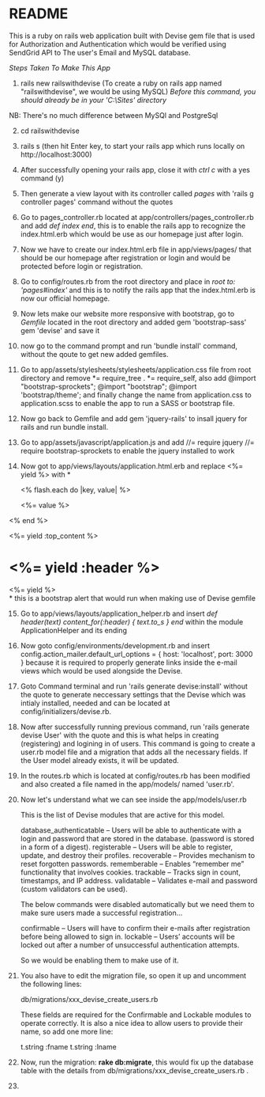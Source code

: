 # README

This is a ruby on rails web application built with Devise gem file that is used for Authorization and Authentication which would be verified using SendGrid API to The user's Email and MySQL database.



*Steps Taken To Make This App*

1. rails new railswithdevise  (To create a ruby on rails app named "railswithdevise", we would be using MySQL) *Before this command, you should already be in your 'C:\Sites' directory*

NB: There's no much difference between MySQl and PostgreSql

2. cd railswithdevise

3. rails s (then hit Enter key, to start your rails app which runs locally on http://localhost:3000)

4. After successfully opening your rails app, close it with *ctrl c* with a yes command (y)

5. Then generate a view layout with its controller called *pages* with 'rails g controller pages' command without the quotes

6. Go to pages_controller.rb located at app/controllers/pages_controller.rb and add *def index
   end*, this is to enable the rails app to recognize the index.html.erb which would be use as our homepage just after login.

7. Now we have to create our index.html.erb file in app/views/pages/ that should be our homepage after registration or login and would be protected before login or registration.

8. Go to config/routes.rb from the root directory and place in *root to: 'pages#index'* and this is to notify the rails app that the index.html.erb is now our official homepage.

9. Now lets make our website more responsive with bootstrap, go to *Gemfile* located in the root directory and added gem 'bootstrap-sass'
gem 'devise' and save it

10. now go to the command prompt and run 'bundle install' command, without the qoute to get new added gemfiles.

11. Go to app/assets/stylesheets/stylesheets/application.css file from root directory and remove *= require_tree .
 *= require_self, also add @import "bootstrap-sprockets"; @import "bootstrap"; @import 'bootstrap/theme'; and finally change the name from application.css to application.scss to enable the app to run a SASS or bootstrap file.

12. Now go back to Gemfile and add gem 'jquery-rails' to insall jquery for rails and run bundle install.

13. Go to app/assets/javascript/application.js and add //= require jquery
//= require bootstrap-sprockets to enable the jquery installed to work

14. Now got to app/views/layouts/application.html.erb and replace <%= yield %> with *<div class="container">
  <% flash.each do |key, value| %>
    <div class="alert alert-<%= key %>">
      <%= value %>
    </div>
  <% end %>
</div>

<%= yield :top_content %>

<div class="container">
    <h1><%= yield :header %></h1>
  <%= yield %>
</div>* this is a bootstrap alert that would run when making use of Devise gemfile

15. Go to app/views/layouts/application_helper.rb and insert *def header(text)
  content_for(:header) { text.to_s }
end* within the module ApplicationHelper and its ending

16. Now goto config/environments/development.rb and insert config.action_mailer.default_url_options = { host: 'localhost', port: 3000 } because it is required to properly generate links inside the e-mail views which would be used alongside the Devise.

17. Goto Command terminal and run 'rails generate devise:install' without the quote to generate neccessary settings that the Devise which was intialy installed, needed and can be located at config/initializers/devise.rb.

18. Now after successfully running previous command, run 'rails generate devise User' with the quote and this is what helps in creating (registering) and logining in of users. This command is going to create a user.rb model file and a migration that adds all the necessary fields. If the User model already exists, it will be updated.

19. In the routes.rb which is located at config/routes.rb has been modified and also created a file named in the app/models/ named 'user.rb'.

20. Now let's understand what we can see inside the app/models/user.rb

	This is the list of Devise modules that are active for this model.

	database_authenticatable – Users will be able to authenticate with a login and password that are stored in the database. (password is stored in a form of a digest).
	registerable – Users will be able to register, update, and destroy their profiles.
	recoverable – Provides mechanism to reset forgotten passwords.
	rememberable – Enables “remember me” functionality that involves cookies.
	trackable – Tracks sign in count, timestamps, and IP address.
	validatable – Validates e-mail and password (custom validators can be used).

	The below commands were disabled automatically but we need them to make sure users made a successful registration...

	confirmable – Users will have to confirm their e-mails after registration before being allowed to sign in.
	lockable – Users’ accounts will be locked out after a number of unsuccessful authentication attempts.

	So we would be enabling them to make use of it.

21. You also have to edit the migration file, so open it up and uncomment the following lines:
	
	db/migrations/xxx_devise_create_users.rb

	These fields are required for the Confirmable and Lockable modules to operate correctly. It is also a nice idea to allow users to provide their name, so add one more line:

	t.string :fname
	t.string :lname

22. Now, run the migration: **rake db:migrate**, this would fix up the database table with the details from 	db/migrations/xxx_devise_create_users.rb .

23. 